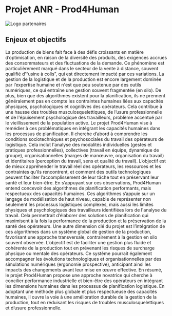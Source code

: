 # Projet ANR - Prod4Human

![Logo partenaires](https://pellierd.github.io/prod4human.github.io/logo/anr_logos.png)

## Enjeux et objectifs
 
La production de biens fait face à des défis croissants en matière d’optimisation, en raison de la diversité des produits, des exigences accrues des consommateurs et des fluctuations de la demande. Ce phénomène est particulièrement marqué dans le secteur de la vente à distance, souvent qualifié d’“usine à colis”, qui est directement impacté par ces variations. La gestion de la logistique et de la production est encore largement dominée par l’expertise humaine et n'est que peu soutenue par des outils numériques, ce qui entraîne une gestion souvent fragmentée (en silo). De plus, bien que des algorithmes existent pour la planification, ils ne prennent généralement pas en compte les contraintes humaines liées aux capacités physiques, psychologiques et cognitives des opérateurs. Cela contribue à une hausse des troubles musculosquelettiques, de l’usure professionnelle et de l'épuisement psychologique des travailleurs, problème accentué par le vieillissement de la population active.
Le projet Prod4Human vise à remédier à ces problématiques en intégrant les capacités humaines dans les processus de planification. Il cherche d’abord à comprendre les conditions sociotechniques et psychosociales du travail des opérateurs de logistique. Cela inclut l'analyse des modalités individuelles (gestes et pratiques professionnelles), collectives (travail en équipe, dynamique de groupe), organisationnelles (marges de manœuvre, organisation du travail) et identitaires (perception du travail, sens et qualité du travail). L’objectif est de mieux appréhender le travail réel des opérateurs, les ressources et les contraintes qu’ils rencontrent, et comment des outils technologiques peuvent faciliter l’accomplissement de leur tâche tout en préservant leur santé et leur bien-être.
En s’appuyant sur ces observations, Prod4Human entend concevoir des algorithmes de planification performants, mais respectueux des capacités humaines. Ces algorithmes s’appuie sur un langage de modélisation de haut niveau, capable de représenter non seulement les processus logistiques complexes, mais aussi les limites physiques et psychologiques des travailleurs identifiées lors de l'analyse du travail. Cela permettrait d’élaborer des solutions de planification qui maximisent à la fois la performance de la production et la préservation de la santé des opérateurs.
Une autre dimension clé du projet est l’intégration de ces algorithmes dans un système global de gestion de la production, favorisant une approche transversale, contrairement à la gestion en silo souvent observée. L’objectif est de faciliter une gestion plus fluide et cohérente de la production tout en prévenant les risques de surcharge physique ou mentale des opérateurs. Ce système pourrait également accompagner les évolutions technologiques et organisationnelles par des simulations numériques (ergonomie prospective), anticipant ainsi les impacts des changements avant leur mise en œuvre effective.
En résumé, le projet Prod4Human propose une approche novatrice qui cherche à concilier performance industrielle et bien-être des opérateurs en intégrant les dimensions humaines dans les processus de planification logistique. En adoptant une méthode plus globale et plus respectueuse des capacités humaines, il ouvre la voie à une amélioration durable de la gestion de la production, tout en réduisant les risques de troubles musculosquelettiques et d’usure professionnelle.
